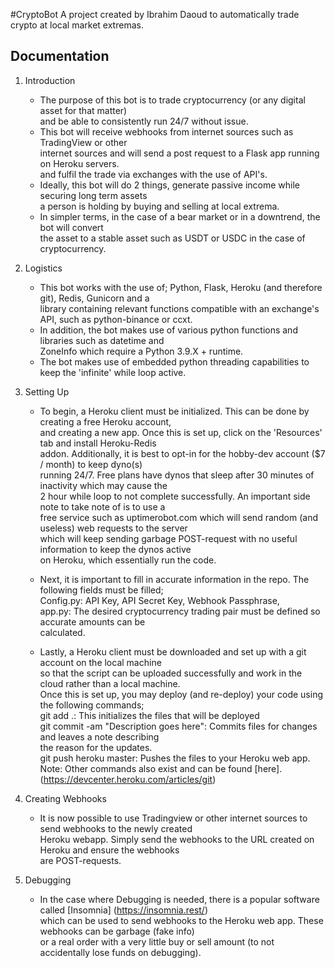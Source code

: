 #CryptoBot
A project created by Ibrahim Daoud to automatically trade crypto at local market extremas.
## Documentation
1. Introduction
    - The purpose of this bot is to trade cryptocurrency (or any digital asset for that matter) <br> 
    and be able to consistently run 24/7 without issue.
    - This bot will receive webhooks from internet sources such as TradingView or other <br>
    internet sources and will send a post request to a Flask app running on Heroku servers. <br> 
    and fulfil the trade via exchanges with the use of API's.
    - Ideally, this bot will do 2 things, generate passive income while securing long term assets <br> 
    a person is holding by buying and selling at local extrema.
    - In simpler terms, in the case of a bear market or in a downtrend, the bot  will convert <br> 
    the asset to a stable asset such as USDT or USDC in the case of cryptocurrency.
      
      
2. Logistics
    - This bot works with the use of; Python, Flask, Heroku (and therefore git), Redis, Gunicorn and a <br> 
    library  containing relevant functions compatible with an exchange's API, such as python-binance or ccxt. 
    - In addition, the bot makes use of various python functions and libraries such as datetime and <br> 
    ZoneInfo which require a Python 3.9.X + runtime.
    - The bot makes use of embedded python threading capabilities to keep the 'infinite' while loop active.   

3. Setting Up
    - To begin, a Heroku client must be initialized. This can be done by creating a free Heroku account, <br>
    and creating a new app. Once this is set up, click on the 'Resources' tab and install Heroku-Redis <br> 
    addon. Additionally, it is best to opt-in for the hobby-dev account ($7 / month) to keep dyno(s) <br> 
    running 24/7. Free plans have dynos that sleep after 30 minutes of inactivity which may cause the <br> 
    2 hour while loop to not complete successfully. An important side note to take note of is to use a <br>
    free service such as uptimerobot.com which will send random (and useless) web requests to the server <br> 
    which will keep sending garbage POST-request with no useful information to keep the dynos active <br>
    on Heroku, which essentially run the code.
   
    - Next, it is important to fill in accurate information in the repo. The following fields must be filled; <br>
    Config.py: API Key, API Secret Key, Webhook Passphrase, <br>
    app.py: The desired cryptocurrency trading pair must be defined so accurate amounts can be <br>
    calculated.
    - Lastly, a Heroku client must be downloaded and set up with a git account on the local machine <br>
    so that the script can be uploaded successfully and work in the cloud rather than a local machine. <br>
    Once this is set up, you may deploy (and re-deploy) your code using the following commands; <br>
    git add .: This initializes the files that will be deployed <br>
    git commit -am "Description goes here": Commits files for changes and leaves a note describing <br> 
    the reason for the updates. <br>
    git push heroku master: Pushes the files to your Heroku web app. <br>
    Note: Other commands also exist and can be found [here]. (https://devcenter.heroku.com/articles/git)
   
4. Creating Webhooks
   - It is now possible to use Tradingview or other internet sources to send webhooks to the newly created <br>
   Heroku webapp. Simply send the webhooks to the URL created on Heroku and ensure the webhooks <br>
   are POST-requests.
   
5. Debugging
   - In the case where Debugging is needed, there is a popular software called [Insomnia] (https://insomnia.rest/) <br>
   which can be used to send webhooks to the Heroku web app. These webhooks can be garbage (fake info) <br>
   or a real order with a very little buy or sell amount (to not accidentally lose funds on debugging). <br>